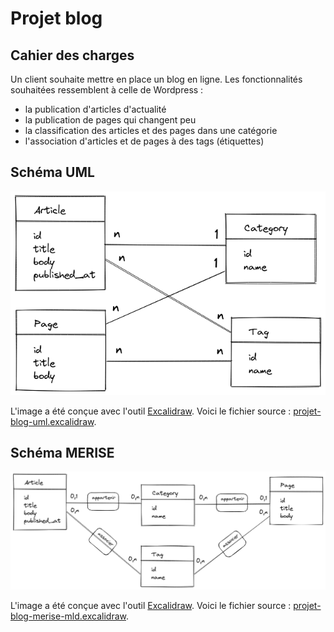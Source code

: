 # Projet blog

## Cahier des charges

Un client souhaite mettre en place un blog en ligne.
Les fonctionnalités souhaitées ressemblent à celle de Wordpress :

- la publication d'articles d'actualité
- la publication de pages qui changent peu
- la classification des articles et des pages dans une catégorie
- l'association d'articles et de pages à des tags (étiquettes)

## Schéma UML

![Schéma en UML de la BDD du projet blog](img/projet-blog-uml.excalidraw.png)

L'image a été conçue avec l'outil [Excalidraw](https://excalidraw.com/).
Voici le fichier source : [projet-blog-uml.excalidraw](img/projet-blog-uml.excalidraw).

## Schéma MERISE

![Schéma MLD en MERISE de la BDD du projet blog](img/projet-blog-merise-mld.excalidraw.png)

L'image a été conçue avec l'outil [Excalidraw](https://excalidraw.com/).
Voici le fichier source : [projet-blog-merise-mld.excalidraw](img/projet-blog-merise-mld.excalidraw).

